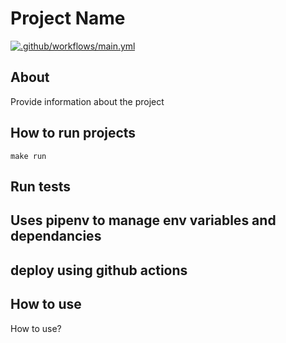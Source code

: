 # Project Name
[![.github/workflows/main.yml](https://github.com/ShivanS93/python-template/actions/workflows/main.yml/badge.svg)](https://github.com/ShivanS93/python-template/actions/workflows/main.yml)
## About

Provide information about the project

## How to run projects

```shell
make run 
```

## Run tests

## Uses pipenv to manage env variables and dependancies

## deploy using github actions


## How to use

How to use?